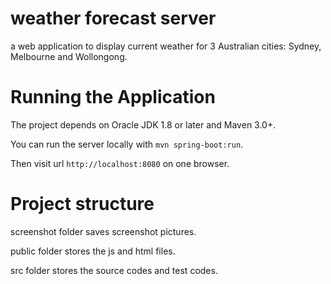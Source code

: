 # weather forecast server

a web application to display current weather for 3 Australian cities: Sydney, Melbourne and Wollongong.

# Running the Application

The project depends on Oracle JDK 1.8 or later and Maven 3.0+.

You can run the server locally with `mvn spring-boot:run`. 

Then visit url `http://localhost:8080` on one browser.

# Project structure

screenshot folder saves screenshot pictures.

public folder stores the js and html files.

src folder stores the source codes and test codes.